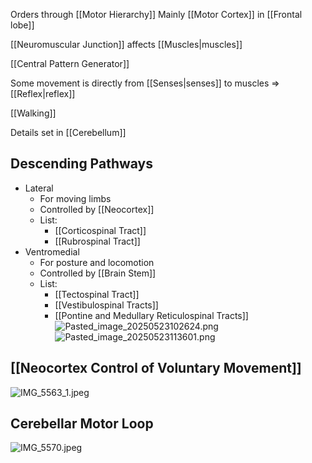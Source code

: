 Orders through [[Motor Hierarchy]]
Mainly [[Motor Cortex]] in [[Frontal lobe]]

[[Neuromuscular Junction]] affects [[Muscles|muscles]]

[[Central Pattern Generator]]

Some movement is directly from [[Senses|senses]] to muscles => [[Reflex|reflex]]

[[Walking]]

Details set in [[Cerebellum]]

## Descending Pathways

* Lateral
  * For moving limbs
  * Controlled by [[Neocortex]]
  * List:
    * [[Corticospinal Tract]]
    * [[Rubrospinal Tract]]
* Ventromedial
  * For posture and locomotion
  * Controlled by [[Brain Stem]]
  * List:
    * [[Tectospinal Tract]]
    * [[Vestibulospinal Tracts]]
    * [[Pontine and Medullary Reticulospinal Tracts]]
      ![Pasted_image_20250523102624.png](pasted_image_20250523102624.png)
      ![Pasted_image_20250523113601.png](pasted_image_20250523113601.png)

## [[Neocortex Control of Voluntary Movement]]

![IMG_5563_1.jpeg](img_5563_1.jpeg)

## Cerebellar Motor Loop

![IMG_5570.jpeg](img_5570.jpeg)
